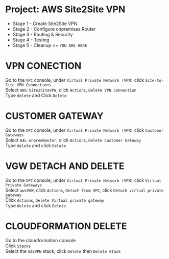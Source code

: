 # Project: AWS Site2Site VPN

- Stage 1 - Create Site2Site VPN 
- Stage 2 - Configure onpremises Router 
- Stage 3 - Routing & Security 
- Stage 4 - Testing 
- Stage 5 - Cleanup <= `YOU ARE HERE`


# VPN CONECTION

Go to the `VPC` console, under `Virtual Private Network (VPN)` click `Site-to-Site VPN Connections`  
Select `AWS-Site2SiteVPN`, click `Actions`, `Delete VPN Connection`   
Type `delete` and Click `Delete`  

# CUSTOMER GATEWAY

Go to the `VPC` console, under `Virtual Private Network (VPN)` click `Customer Gateways`  
Select `A4L-onpremRouter`, click `Actions`, `Delete Customer Gateway`  
Type `delete` and click `Delete`  

# VGW DETACH AND DELETE


Go to the `VPC` console, under `Virtual Private Network (VPN)` click `Virtual Private Gateways`  
Select `awsVGW`, click `Actions`, `Detach from VPC`, click `Detach virtual private gateway`  
Click `Actions`, `Delete Virtual private gateway`  
Type `delete` and click `Delete`  


# CLOUDFORMATION DELETE

Go to the cloudformation console  
Click `Stacks`  
Select the `S2SVPN` stack, click `Delete` then `Delete Stack`  

